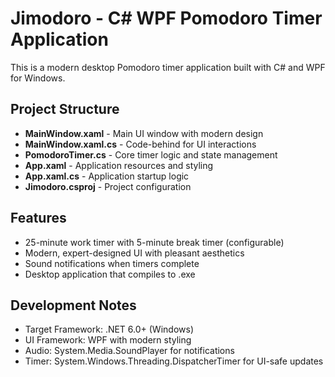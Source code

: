# Jimodoro - C# WPF Pomodoro Timer Application

This is a modern desktop Pomodoro timer application built with C# and WPF for Windows.

## Project Structure
- **MainWindow.xaml** - Main UI window with modern design
- **MainWindow.xaml.cs** - Code-behind for UI interactions  
- **PomodoroTimer.cs** - Core timer logic and state management
- **App.xaml** - Application resources and styling
- **App.xaml.cs** - Application startup logic
- **Jimodoro.csproj** - Project configuration

## Features
- 25-minute work timer with 5-minute break timer (configurable)
- Modern, expert-designed UI with pleasant aesthetics
- Sound notifications when timers complete
- Desktop application that compiles to .exe

## Development Notes
- Target Framework: .NET 6.0+ (Windows)
- UI Framework: WPF with modern styling
- Audio: System.Media.SoundPlayer for notifications
- Timer: System.Windows.Threading.DispatcherTimer for UI-safe updates